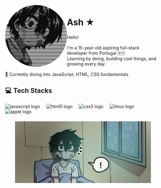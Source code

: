 <img align="left" height="200" src="https://raw.githubusercontent.com/ashylyxn/ashylyxn/refs/heads/main/assets/img/avatar.png"  />

###

<h1>Ash ★</h1>

###

<p align="left">Hello! <br><br>I'm a 15-year-old aspiring full-stack developer from Portugal 🇵🇹  <br>Learning by doing, building cool things, and growing every day.<br><br>🌱 Currently diving into JavaScript, HTML, CSS fundamentals</p>

###

<h2 align="left">💻 Tech Stacks</h2>

###

<div align="left">
  <img src="https://cdn.jsdelivr.net/gh/devicons/devicon/icons/javascript/javascript-original.svg" height="40" alt="javascript logo"  />
  <img width="12" />
  <img src="https://cdn.jsdelivr.net/gh/devicons/devicon/icons/html5/html5-original.svg" height="40" alt="html5 logo"  />
  <img width="12" />
  <img src="https://cdn.jsdelivr.net/gh/devicons/devicon/icons/css3/css3-original.svg" height="40" alt="css3 logo"  />
  <img width="12" />
  <img src="https://cdn.jsdelivr.net/gh/devicons/devicon/icons/linux/linux-original.svg" height="40" alt="linux logo"  />
  <img width="12" />
  <img src="https://cdn.jsdelivr.net/gh/devicons/devicon/icons/apple/apple-original.svg" height="40" alt="apple logo"  />
</div>

###

<div align="center">
  <img height="200" src="https://github.com/ashylyxn/ashylyxn/blob/main/assets/img/header.png?raw=true"  />
</div>

###
